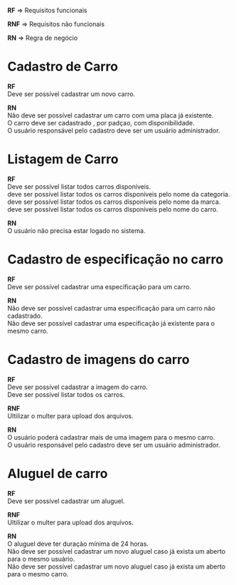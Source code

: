 **RF** => Requisitos funcionais

**RNF** => Requisitos não funcionais 

**RN** => Regra de negócio

# Cadastro de Carro

**RF** <br>
Deve ser possível cadastrar um novo carro.<br>

**RN** <br>
Não deve ser possível cadastrar um carro com uma placa já existente.<br>
O carro deve ser cadastrado , por padçao, com disponibilidade.<br>
O usuário responsável pelo cadastro deve ser um usuário administrador.<br>


# Listagem de Carro

**RF** <br>
Deve ser possível listar todos carros disponíveis.<br>
deve ser possível listar todos os carros disponíveis pelo nome da categoria.<br>
deve ser possível listar todos os carros disponíveis pelo nome da marca.<br>
deve ser possível listar todos os carros disponíveis pelo nome do carro.<br>

**RN** <br>
O usuário não precisa estar logado no sistema.<br>


# Cadastro de especificação no carro

**RF** <br>
Deve ser possível cadastrar uma especificação para um carro.<br>

**RN** <br>
Não deve ser possível cadastrar uma especificação para um carro não cadastrado.<br>
Não deve ser possível cadastrar uma especificação já existente para o mesmo carro.<br>


# Cadastro de imagens do carro

**RF** <br>
Deve ser possível cadastrar a imagem do carro.<br>
Deve ser possível listar todos os carros.<br>

**RNF** <br>
Ultilizar o multer para upload dos arquivos.<br>

**RN** <br>
O usuário poderá cadastrar mais de uma imagem para o mesmo carro.<br>
O usuário responsável pelo cadastro deve ser um usuário administrador.<br>


# Aluguel de carro

**RF** <br>
Deve ser possível cadastrar um aluguel.<br>

**RNF** <br>
Ultilizar o multer para upload dos arquivos.<br>


**RN** <br>
O aluguel deve ter duração mínima de 24 horas.<br>
Não deve ser possível cadastrar um novo aluguel caso já exista um aberto para o mesmo usuário.<br>
Não deve ser possível cadastrar um novo aluguel caso já exista um aberto para o mesmo carro.<br>

